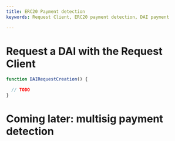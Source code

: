 ```yaml
---
title: ERC20 Payment detection
keywords: Request Client, ERC20 payment detection, DAI payment

---
```


# Request a DAI with the Request Client

```jsx live
function DAIRequestCreation() {

  // TODO
}
```

# Coming later: multisig payment detection
